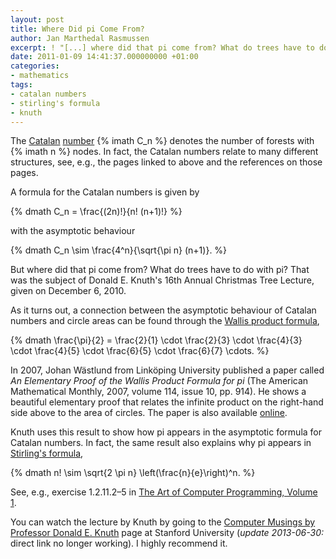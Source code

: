 ```yaml
---
layout: post
title: Where Did pi Come From?
author: Jan Marthedal Rasmussen
excerpt: ! "[...] where did that pi come from? What do trees have to do with pi? That was the subject of Donald E. Knuth's 16th Annual Christmas Tree Lecture, given on December 6, 2010."
date: 2011-01-09 14:41:37.000000000 +01:00
categories:
- mathematics
tags:
- catalan numbers
- stirling's formula
- knuth
---
```

The [Catalan](http://en.wikipedia.org/wiki/Catalan_number) [number](http://oeis.org/A000108) {% imath C_n %} denotes the number of forests with {% imath n %} nodes. In fact, the Catalan numbers relate to many different structures, see, e.g., the pages linked to above and the references on those pages.

A formula for the Catalan numbers is given by

{% dmath C_n = \frac{(2n)!}{n! (n+1)!} %}

with the asymptotic behaviour

{% dmath C_n \sim \frac{4^n}{\sqrt{\pi n} (n+1)}. %}

But where did that pi come from? What do trees have to do with pi? That was the subject of Donald E. Knuth's 16th Annual Christmas Tree Lecture, given on December 6, 2010.

As it turns out, a connection between the asymptotic behaviour of Catalan numbers and circle areas can be found through the [Wallis product formula](http://en.wikipedia.org/wiki/Wallis_product),

{% dmath \frac{\pi}{2} = \frac{2}{1} \cdot \frac{2}{3} \cdot \frac{4}{3} \cdot \frac{4}{5} \cdot \frac{6}{5} \cdot \frac{6}{7} \cdots. %}

In 2007, Johan W&auml;stlund from Link&ouml;ping University published a paper called *An Elementary Proof of the Wallis Product Formula for pi* (The American Mathematical Monthly, 2007, volume 114, issue 10, pp. 914). He shows a beautiful elementary proof that relates the infinite product on the right-hand side above to the area of circles. The paper is also available [online](http://www.ep.liu.se/ea/lsm/2005/002/).

Knuth uses this result to show how pi appears in the asymptotic formula for Catalan numbers. In fact, the same result also explains why pi appears in [Stirling's formula](http://en.wikipedia.org/wiki/Stirling's_approximation),

{% dmath n! \sim \sqrt{2 \pi n} \left(\frac{n}{e}\right)^n. %}

See, e.g., exercise 1.2.11.2&ndash;5 in <a href="{% amazon taocp1 %}">The Art of Computer Programming, Volume 1</a>.

You can watch the lecture by Knuth by going to the [Computer Musings by Professor Donald E. Knuth](http://scpd.stanford.edu/knuth/index.jsp) page at Stanford University (*update 2013-06-30:* direct link no longer working). I highly recommend it.

